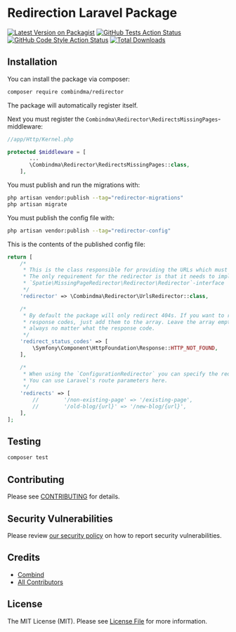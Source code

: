 # Redirection Laravel Package

[![Latest Version on Packagist](https://img.shields.io/packagist/v/combindma/redirector.svg?style=flat-square)](https://packagist.org/packages/combindma/redirector)
[![GitHub Tests Action Status](https://img.shields.io/github/workflow/status/combindma/redirector/run-tests?label=tests)](https://github.com/combindma/redirector/actions?query=workflow%3ATests+branch%3Amaster)
[![GitHub Code Style Action Status](https://img.shields.io/github/workflow/status/combindma/redirector/Check%20&%20fix%20styling?label=code%20style)](https://github.com/combindma/redirector/actions?query=workflow%3A"Check+%26+fix+styling"+branch%3Amaster)
[![Total Downloads](https://img.shields.io/packagist/dt/combindma/redirector.svg?style=flat-square)](https://packagist.org/packages/combindma/redirector)

## Installation

You can install the package via composer:

```bash
composer require combindma/redirector
```

The package will automatically register itself.

Next you must register the `Combindma\Redirector\RedirectsMissingPages`-middleware:
```php
//app/Http/Kernel.php

protected $middleware = [
       ...
       \Combindma\Redirector\RedirectsMissingPages::class,
    ],
```

You must publish and run the migrations with:

```bash
php artisan vendor:publish --tag="redirector-migrations"
php artisan migrate
```

You must publish the config file with:
```bash
php artisan vendor:publish --tag="redirector-config"
```

This is the contents of the published config file:

```php
return [
    /*
     * This is the class responsible for providing the URLs which must be redirected.
     * The only requirement for the redirector is that it needs to implement the
     * `Spatie\MissingPageRedirector\Redirector\Redirector`-interface
     */
    'redirector' => \Combindma\Redirector\UrlsRedirector::class,

    /*
     * By default the package will only redirect 404s. If you want to redirect on other
     * response codes, just add them to the array. Leave the array empty to redirect
     * always no matter what the response code.
     */
    'redirect_status_codes' => [
        \Symfony\Component\HttpFoundation\Response::HTTP_NOT_FOUND,
    ],

    /*
     * When using the `ConfigurationRedirector` you can specify the redirects in this array.
     * You can use Laravel's route parameters here.
     */
    'redirects' => [
        //        '/non-existing-page' => '/existing-page',
        //        '/old-blog/{url}' => '/new-blog/{url}',
    ],
];
```


## Testing

```bash
composer test
```

## Contributing

Please see [CONTRIBUTING](.github/CONTRIBUTING.md) for details.

## Security Vulnerabilities

Please review [our security policy](../../security/policy) on how to report security vulnerabilities.

## Credits

- [Combind](https://github.com/combindma)
- [All Contributors](../../contributors)

## License

The MIT License (MIT). Please see [License File](LICENSE.md) for more information.
